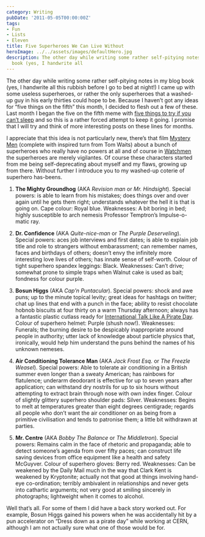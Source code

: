 ```yaml
---
category: Writing
pubDate: '2011-05-05T00:00:00Z'
tags:
- Fun
- Lists
- Eleven
title: Five Superheroes We Can Live Without
heroImage: ../../assets/images/defaultHero.jpg
description: The other day while writing some rather self-pitying notes in my blog
  book (yes, I handwrite all
---
```

The other day while writing some rather self-pitying notes in my blog book (yes, I handwrite all this rubbish before I go to bed at night!) I came up with some useless superheroes, or rather the only superheroes that a washed-up guy in his early thirties could hope to be. Because I haven’t got any ideas for “five things on the fifth” this month, I decided to flesh out a few of these. Last month I began the five on the fifth meme with [five things to try if you can’t sleep](five-things-to-try-when-you-cant-sleep) and so this is a rather forced attempt to keep it going. I promise that I will try and think of more interesting posts on these lines for months. 

I appreciate that this idea is not particularly new, there’s that film [Mystery Men](http://www.imdb.com/title/tt0132347/) (complete with inspired turn from Tom Waits) about a bunch of superheroes who really have no powers at all and of course in [Watchmen](http://en.wikipedia.org/wiki/Watchmen) the superheroes are merely vigilantes. Of course these characters started from me being self-deprecating about myself and my flaws, growing up from there. Without further I introduce you to my washed-up coterie of superhero has-beens.

1. **The Mighty Groundhog** (AKA _Revision man_ or _Mr. Hindsight_). Special powers: is able to learn from his mistakes; does things over and over again until he gets them right; understands whatever the hell it is that is going on. Cape colour: Royal blue. Weaknesses: A bit boring in bed; highly susceptible to arch nemesis Professor Temptron’s Impulse-o-matic ray.

2. **Dr. Confidence** (AKA _Quite-nice-man_ or _The Purple Deserveling_). Special powers: aces job interviews and first dates; is able to explain job title and role to strangers without embarassment; can remember names, faces and birthdays of others; doesn’t envy the infinitely more interesting love lives of others; has innate sense of self-worth. Colour of tight superhero spandex leggings: Black. Weaknesses: Can’t drive; somewhat prone to simple traps when Walnut cake is used as bait; fondness for colour purple.

3. **Bosun Higgs** (AKA _Cap’n Puntacular_). Special powers: shock and awe puns; up to the minute topical levity; great ideas for hashtags on twitter; chat up lines that end with a punch in the face; ability to resist chocolate hobnob biscuits at four thirty on a warm Thursday afternoon; always has a fantastic plastic cutlass ready for [International Talk Like A Pirate Day](http://www.talklikeapirate.com/piratehome.html). Colour of superhero helmet: Purple (shush now!). Weaknesses: Funerals; the burning desire to be despicably inappropriate around people in authority; utter lack of knowledge about particle physics that, ironically, would help him understand the puns behind the names of his unknown nemeses.

4. **Air Conditioning Tolerance Man** (AKA _Jack Frost Esq._ or _The Freezle Weasel_). Special powers: Able to tolerate air conditioning in a British summer even longer than a sweaty American; has rainbows for flatulence; underarm deodorant is effective for up to seven years after application; can withstand dry nostrils for up to six hours without attempting to extract brain through nose with own index finger. Colour of slightly glittery superhero shoulder pads: Silver. Weaknesses: Begins to melt at temperatures greater than eight degrees centigrade; regards all people who don’t want the air conditioner on as being from a primitive civilisation and tends to patronise them; a little bit withdrawn at parties. 

5. **Mr. Centre** (AKA _Bobby The Balance_ or _The Middletron_). Special powers: Remains calm in the face of rhetoric and propaganda; able to detect someone’s agenda from over fifty paces; can construct life saving devices from office equipment like a health and safety McGuyver. Colour of superhero gloves: Berry red. Weaknesses: Can be weakened by the Daily Mail much in the way that Clark Kent is weakened by Kryptonite; actually not that good at things involving hand-eye co-ordination; terribly ambivalent in relationships and never gets into cathartic arguments; not very good at smiling sincerely in photographs; lightweight when it comes to alcohol.

Well that’s all. For some of them I did have a back story worked out. For example, Bosun Higgs gained his powers when he was accidentally hit by a pun accelerator on “Dress down as a pirate day” while working at CERN, although I am not actually sure what one of those would be for.